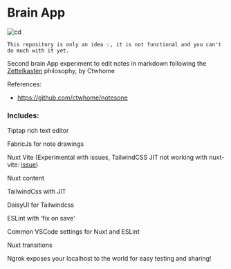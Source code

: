 # Brain App

![cd](https://github.com/ctwhome/nuxt/actions/workflows/cd.yml/badge.svg)

`This repository is only an idea 💡, it is not functional and you can't do much with it yet.`

Second brain App experiment to edit notes in markdown following the [Zettelkasten](https://zettelkasten.de/posts/overview/) philosophy, by Ctwhome

References:

*   https://github.com/ctwhome/notesone

### Includes:

Tiptap rich text editor

FabricJs for note drawings

Nuxt Vite (Experimental with issues, TailwindCSS JIT not working with nuxt-vite: [issue](https://github.com/nuxt/vite/issues/159))

Nuxt content

TailwindCss with JIT

DaisyUI for Tailwindcss

ESLint with 'fix on save'

Common VSCode settings for Nuxt and ESLint

Nuxt transitions

Ngrok exposes your localhost to the world for easy testing and sharing!
